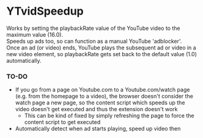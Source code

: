 # YTvidSpeedup
Works by setting the playbackRate value of the YouTube video to the maximum value (16.0).\
Speeds up ads too, so can function as a manual YouTube 'adblocker'.\
Once an ad (or video) ends, YouTube plays the subsequent ad or video in a new video element, so playbackRate gets set back to the default value (1.0) automatically.

### TO-DO
- If you go from a page on Youtube.com to a Youtube.com/watch page (e.g. from the homepage to a video), the browser doesn't consider the watch page a new page, so the content script which speeds up the video doesn't get executed and thus the extension doesn't work
  - This can be kind of fixed by simply refreshing the page to force the content script to get executed
- Automatically detect when ad starts playing, speed up video then
